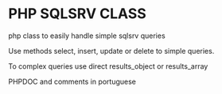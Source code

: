 # PHP SQLSRV CLASS
php class to easily handle simple sqlsrv queries

Use methods select, insert, update or delete to simple queries.

To complex queries use direct results_object or results_array

PHPDOC and comments in portuguese
